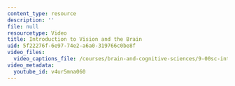 ```yaml
---
content_type: resource
description: ''
file: null
resourcetype: Video
title: Introduction to Vision and the Brain
uid: 5f22276f-6e97-74e2-a6a0-319766c0be8f
video_files:
  video_captions_file: /courses/brain-and-cognitive-sciences/9-00sc-introduction-to-psychology-fall-2011/vision-i/introduction-to-vision-and-the-brain/v4ur5mna060.vtt
video_metadata:
  youtube_id: v4ur5mna060
---
```

